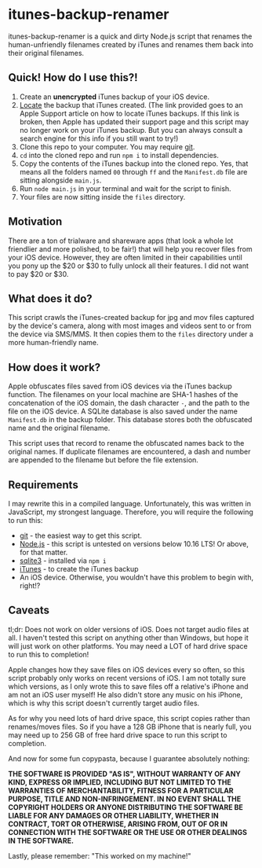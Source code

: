 # itunes-backup-renamer

itunes-backup-renamer is a quick and dirty Node.js script that renames the human-unfriendly filenames created by iTunes and renames them back into their original filenames.

## Quick!  How do I use this?!

1. Create an **unencrypted** iTunes backup of your iOS device.
1. [Locate](https://support.apple.com/en-us/HT204215) the backup that iTunes created.  (The link provided goes to an Apple Support article on how to locate iTunes backups.  If this link is broken, then Apple has updated their support page and this script may no longer work on your iTunes backup.  But you can always consult a search engine for this info if you still want to try!)
1. Clone this repo to your computer.  You may require [git](https://git-scm.com/).
1. `cd` into the cloned repo and run `npm i` to install dependencies.
1. Copy the contents of the iTunes backup into the cloned repo.  Yes, that means all the folders named `00` through `ff` and the `Manifest.db` file are sitting alongside `main.js`.
1. Run `node main.js` in your terminal and wait for the script to finish.
1. Your files are now sitting inside the `files` directory.

## Motivation
There are a ton of trialware and shareware apps (that look a whole lot friendlier and more polished, to be fair!) that will help you recover files from your iOS device.  However, they are often limited in their capabilities until you pony up the $20 or $30 to fully unlock all their features.  I did not want to pay $20 or $30.

## What does it do?

This script crawls the iTunes-created backup for jpg and mov files captured by the device's camera, along with most images and videos sent to or from the device via SMS/MMS.  It then copies them to the `files` directory under a more human-friendly name.

## How does it work?

Apple obfuscates files saved from iOS devices via the iTunes backup function.  The filenames on your local machine are SHA-1 hashes of the concatenation of the iOS domain, the dash character `-`, and the path to the file on the iOS device.  A SQLite database is also saved under the name `Manifest.db` in the backup folder.  This database stores both the obfuscated name and the original filename.

This script uses that record to rename the obfuscated names back to the original names.  If duplicate filenames are encountered, a dash and number are appended to the filename but before the file extension.

## Requirements

I may rewrite this in a compiled language.  Unfortunately, this was written in JavaScript, my strongest language.  Therefore, you will require the following to run this:
* [git](https://git-scm.com/) - the easiest way to get this script.
* [Node.js](https://nodejs.org/) - this script is untested on versions below 10.16 LTS!  Or above, for that matter.
* [sqlite3](https://www.npmjs.com/package/sqlite3) - installed via `npm i`
* [iTunes](https://www.apple.com/itunes/download/) - to create the iTunes backup
* An iOS device.  Otherwise, you wouldn't have this problem to begin with, right!?

## Caveats

tl;dr:  Does not work on older versions of iOS.  Does not target audio files at all.  I haven't tested this script on anything other than Windows, but hope it will just work on other platforms.  You may need a LOT of hard drive space to run this to completion!

Apple changes how they save files on iOS devices every so often, so this script probably only works on recent versions of iOS.  I am not totally sure which versions, as I only wrote this to save files off a relative's iPhone and am not an iOS user myself!  He also didn't store any music on his iPhone, which is why this script doesn't currently target audio files.

As for why you need lots of hard drive space, this script copies rather than renames/moves files.  So if you have a 128 GB iPhone that is nearly full, you may need up to 256 GB of free hard drive space to run this script to completion.

And now for some fun copypasta, because I guarantee absolutely nothing:

**THE SOFTWARE IS PROVIDED "AS IS", WITHOUT WARRANTY OF ANY KIND, EXPRESS OR IMPLIED, INCLUDING BUT NOT LIMITED TO THE WARRANTIES OF MERCHANTABILITY, FITNESS FOR A PARTICULAR PURPOSE, TITLE AND NON-INFRINGEMENT. IN NO EVENT SHALL THE COPYRIGHT HOLDERS OR ANYONE DISTRIBUTING THE SOFTWARE BE LIABLE FOR ANY DAMAGES OR OTHER LIABILITY, WHETHER IN CONTRACT, TORT OR OTHERWISE, ARISING FROM, OUT OF OR IN CONNECTION WITH THE SOFTWARE OR THE USE OR OTHER DEALINGS IN THE SOFTWARE.**

Lastly, please remember:  "This worked on my machine!"